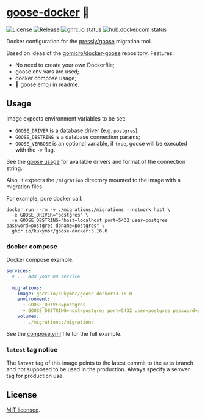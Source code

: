 # [goose-docker](https://github.com/kukymbr/goose-docker) 🪿

[![License](https://img.shields.io/github/license/kukymbr/goose-docker.svg)](https://github.com/kukymbr/goose-docker/blob/master/LICENSE)
[![Release](https://img.shields.io/github/release/kukymbr/goose-docker.svg)](https://github.com/kukymbr/goose-docker/releases/latest)
[![ghrc.io status](https://img.shields.io/github/actions/workflow/status/kukymbr/goose-docker/push_ghcr.yml?label=ghcr.io)](https://github.com/kukymbr/goose-docker/actions/workflows/push_ghcr.yml)
[![hub.docker.com status](https://img.shields.io/github/actions/workflow/status/kukymbr/goose-docker/push_dockerhub.yml?label=hub.docker.com)](https://github.com/kukymbr/goose-docker/actions/workflows/push_dockerhub.yml)

Docker configuration for the [pressly/goose](https://github.com/pressly/goose) migration tool.

Based on ideas of the [gomicro/docker-goose](https://github.com/gomicro/docker-goose) repository.
Features:
* No need to create your own Dockerfile;
* goose env vars are used;
* docker compose usage;
* 🪿 goose emoji in readme.

## Usage

Image expects environment variables to be set: 
* `GOOSE_DRIVER` is a database driver (e.g. `postgres`);
* `GOOSE_DBSTRING` is a database connection params;
* `GOOSE_VERBOSE` is an optional variable, if `true`, goose will be executed with the `-v` flag. 

See the [goose usage](https://github.com/pressly/goose#usage) 
for available drivers and format of the connection string.

Also, it expects the `/migration` directory mounted to the image with a migration files.

For example, pure docker call:

```shell
docker run --rm -v ./migrations:/migrations --network host \
  -e GOOSE_DRIVER="postgres" \
  -e GOOSE_DBSTRING="host=localhost port=5432 user=postgres password=postgres dbname=postgres" \
  ghcr.io/kukymbr/goose-docker:3.16.0
```

### docker compose

Docker compose example:

```yaml
services:
  # ... Add your DB service
  
  migrations:
    image: ghcr.io/kukymbr/goose-docker:3.16.0
    environment:
      - GOOSE_DRIVER=postgres
      - GOOSE_DBSTRING=host=postgres port=5432 user=postgres password=postgres dbname=postgres
    volumes:
      - ./migrations:/migrations
```

See the [compose.yml](compose.yml) file for the full example.

### `latest` tag notice

The `latest` tag of this image points to the latest commit to the `main` branch 
and not supposed to be used in the production. Always specify a semver tag for production use.

## License

[MIT licensed](LICENSE).